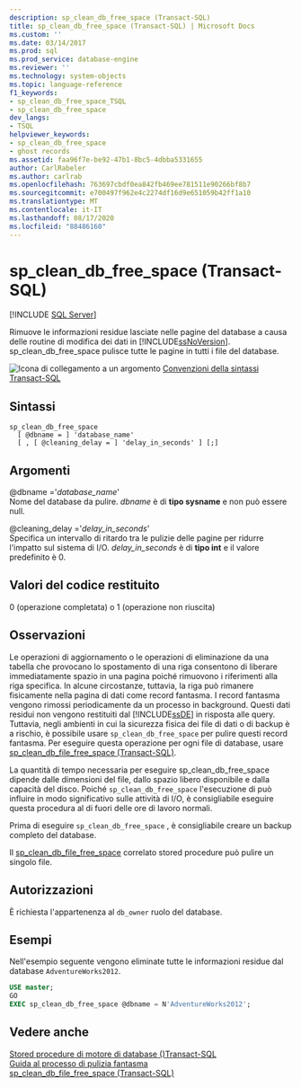 ```yaml
---
description: sp_clean_db_free_space (Transact-SQL)
title: sp_clean_db_free_space (Transact-SQL) | Microsoft Docs
ms.custom: ''
ms.date: 03/14/2017
ms.prod: sql
ms.prod_service: database-engine
ms.reviewer: ''
ms.technology: system-objects
ms.topic: language-reference
f1_keywords:
- sp_clean_db_free_space_TSQL
- sp_clean_db_free_space
dev_langs:
- TSQL
helpviewer_keywords:
- sp_clean_db_free_space
- ghost records
ms.assetid: faa96f7e-be92-47b1-8bc5-4dbba5331655
author: CarlRabeler
ms.author: carlrab
ms.openlocfilehash: 763697cbdf0ea842fb469ee781511e90266bf8b7
ms.sourcegitcommit: e700497f962e4c2274df16d9e651059b42ff1a10
ms.translationtype: MT
ms.contentlocale: it-IT
ms.lasthandoff: 08/17/2020
ms.locfileid: "88486160"
---
```

# <a name="sp_clean_db_free_space-transact-sql"></a>sp_clean_db_free_space (Transact-SQL)
[!INCLUDE [SQL Server](../../includes/applies-to-version/sqlserver.md)]

  Rimuove le informazioni residue lasciate nelle pagine del database a causa delle routine di modifica dei dati in [!INCLUDE[ssNoVersion](../../includes/ssnoversion-md.md)]. sp_clean_db_free_space pulisce tutte le pagine in tutti i file del database.  
  
 ![Icona di collegamento a un argomento](../../database-engine/configure-windows/media/topic-link.gif "Icona di collegamento a un argomento") [Convenzioni della sintassi Transact-SQL](../../t-sql/language-elements/transact-sql-syntax-conventions-transact-sql.md)  
  
## <a name="syntax"></a>Sintassi  
  
```syntaxsql 
sp_clean_db_free_space   
  [ @dbname = ] 'database_name'   
  [ , [ @cleaning_delay = ] 'delay_in_seconds' ] [;]  
```  
  
## <a name="arguments"></a>Argomenti  
 @dbname ='*database_name*'  
 Nome del database da pulire. *dbname* è di **tipo sysname** e non può essere null.  
  
 @cleaning_delay ='*delay_in_seconds*'  
 Specifica un intervallo di ritardo tra le pulizie delle pagine per ridurre l'impatto sul sistema di I/O. *delay_in_seconds* è di **tipo int** e il valore predefinito è 0.  
  
## <a name="return-code-values"></a>Valori del codice restituito  
 0 (operazione completata) o 1 (operazione non riuscita)  
  
## <a name="remarks"></a>Osservazioni  
 Le operazioni di aggiornamento o le operazioni di eliminazione da una tabella che provocano lo spostamento di una riga consentono di liberare immediatamente spazio in una pagina poiché rimuovono i riferimenti alla riga specifica. In alcune circostanze, tuttavia, la riga può rimanere fisicamente nella pagina di dati come record fantasma. I record fantasma vengono rimossi periodicamente da un processo in background. Questi dati residui non vengono restituiti dal [!INCLUDE[ssDE](../../includes/ssde-md.md)] in risposta alle query. Tuttavia, negli ambienti in cui la sicurezza fisica dei file di dati o di backup è a rischio, è possibile usare `sp_clean_db_free_space` per pulire questi record fantasma. Per eseguire questa operazione per ogni file di database, usare [sp_clean_db_file_free_space (Transact-SQL)](../../relational-databases/system-stored-procedures/sp-clean-db-file-free-space-transact-sql.md). 
  
 La quantità di tempo necessaria per eseguire sp_clean_db_free_space dipende dalle dimensioni del file, dallo spazio libero disponibile e dalla capacità del disco. Poiché `sp_clean_db_free_space` l'esecuzione di può influire in modo significativo sulle attività di I/O, è consigliabile eseguire questa procedura al di fuori delle ore di lavoro normali.  
  
 Prima di eseguire `sp_clean_db_free_space` , è consigliabile creare un backup completo del database.  
  
 Il [sp_clean_db_file_free_space](../../relational-databases/system-stored-procedures/sp-clean-db-file-free-space-transact-sql.md) correlato stored procedure può pulire un singolo file.  
  
## <a name="permissions"></a>Autorizzazioni  
 È richiesta l'appartenenza al `db_owner` ruolo del database.  
  
## <a name="examples"></a>Esempi  
 Nell'esempio seguente vengono eliminate tutte le informazioni residue dal database `AdventureWorks2012`.  
  
```sql  
USE master;  
GO  
EXEC sp_clean_db_free_space @dbname = N'AdventureWorks2012';  
```  
  
## <a name="see-also"></a>Vedere anche  
 [Stored procedure di motore di database &#40;&#41;Transact-SQL ](../../relational-databases/system-stored-procedures/database-engine-stored-procedures-transact-sql.md)   
 [Guida al processo di pulizia fantasma](../ghost-record-cleanup-process-guide.md)    
 [sp_clean_db_file_free_space (Transact-SQL)](../../relational-databases/system-stored-procedures/sp-clean-db-file-free-space-transact-sql.md)
  
  
